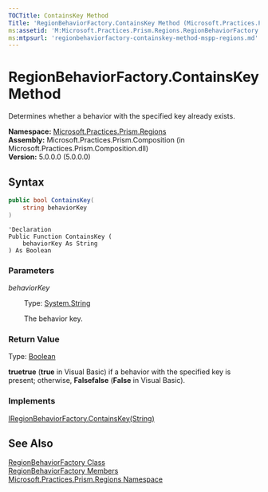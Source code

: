 ```yaml
---
TOCTitle: ContainsKey Method
Title: 'RegionBehaviorFactory.ContainsKey Method (Microsoft.Practices.Prism.Regions)'
ms:assetid: 'M:Microsoft.Practices.Prism.Regions.RegionBehaviorFactory.ContainsKey(System.String)'
ms:mtpsurl: 'regionbehaviorfactory-containskey-method-mspp-regions.md'
---
```



# RegionBehaviorFactory.ContainsKey Method

Determines whether a behavior with the specified key already exists.

**Namespace:** [Microsoft.Practices.Prism.Regions](/patterns-practices/reference/mspp-regions-namespace)<br/>
**Assembly:** Microsoft.Practices.Prism.Composition (in Microsoft.Practices.Prism.Composition.dll)<br/>
**Version:** 5.0.0.0 (5.0.0.0)

## Syntax

```C#
public bool ContainsKey(
	string behaviorKey
)
```

```VB
'Declaration
Public Function ContainsKey ( 
	behaviorKey As String
) As Boolean
```

### Parameters

*behaviorKey*

&nbsp;&nbsp;&nbsp;&nbsp;&nbsp;&nbsp;&nbsp;&nbsp;Type: [System.String](http://msdn.microsoft.com/en-us/library/s1wwdcbf)  

&nbsp;&nbsp;&nbsp;&nbsp;&nbsp;&nbsp;&nbsp;&nbsp;The behavior key.

### Return Value

Type: [Boolean](http://msdn.microsoft.com/en-us/library/a28wyd50)  

**truetrue** (**true** in Visual Basic) if a behavior with the specified key is present; otherwise, **Falsefalse** (**False** in Visual Basic).

### Implements

[IRegionBehaviorFactory.ContainsKey(String)](/patterns-practices/reference/iregionbehaviorfactory-containskey-method-mspp-regions)

## See Also

[RegionBehaviorFactory Class](/patterns-practices/reference/regionbehaviorfactory-class-mspp-regions)<br/>
[RegionBehaviorFactory Members](/patterns-practices/reference/regionbehaviorfactory-members-mspp-regions)<br/>
[Microsoft.Practices.Prism.Regions Namespace](/patterns-practices/reference/mspp-regions-namespace)<br/>
